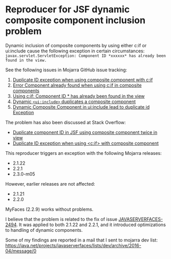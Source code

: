 # Reproducer for JSF dynamic composite component inclusion problem

Dynamic inclusion of composite components by using either c:if or ui:include cause the following exception in
certain circumstances:
`javax.servlet.ServletException: Component ID *xxxxxx* has already been found in the view.`

See the following issues in Mojarra GitHub issue tracking:

1. [Duplicate ID exception when using composite component with c:if](https://github.com/javaserverfaces/mojarra/issues/4244)
1. [Error Component already found when using c:if in composite components](https://github.com/javaserverfaces/mojarra/issues/4076)
1. [Using c:if: Component ID * has already been found in the view](https://github.com/javaserverfaces/mojarra/issues/3982)
1. [Dynamic `<ui:include>` duplicates a composite component](https://github.com/javaserverfaces/mojarra/issues/3944)
1. [Dynamic Composite Component in ui:include lead to duplicate id Exception](https://github.com/javaserverfaces/mojarra/issues/4208)

The problem has also been discussed at Stack Overflow:
* [Duplicate component ID in JSF using composite component twice in view](http://stackoverflow.com/questions/33258296/duplicate-component-id-in-jsf-using-composite-component-twice-in-vie)
* [Duplicate ID exception when using <c:if> with composite component](http://stackoverflow.com/questions/42863043/duplicate-id-exception-when-using-cif-with-composite-component)

This reproducer triggers an exception with the following Mojarra releases:

* 2.1.22
* 2.2.1
* 2.3.0-m05

However, earlier releases are not affected:

* 2.1.21
* 2.2.0

MyFaces (2.2.9) works without problems.

I believe that the problem is related to the fix of issue
[JAVASERVERFACES-2494](https://java.net/jira/browse/JAVASERVERFACES-2494).
It was applied to both 2.1.22 and 2.2.1, and it introduced optimizations to handling of dynamic components.

Some of my findings are reported in a mail that I sent to mojarra dev list: https://java.net/projects/javaserverfaces/lists/dev/archive/2016-04/message/0
